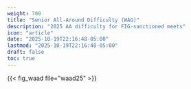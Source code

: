 ```yaml
---
weight: 700
title: "Senior All-Around Difficulty (WAG)"
description: "2025 AA difficulty for FIG-sanctioned meets"
icon: "article"
date: "2025-10-19T22:16:48-05:00"
lastmod: "2025-10-19T22:16:48-05:00"
draft: false
toc: true
---
```


{{< fig_waad file="waad25" >}}